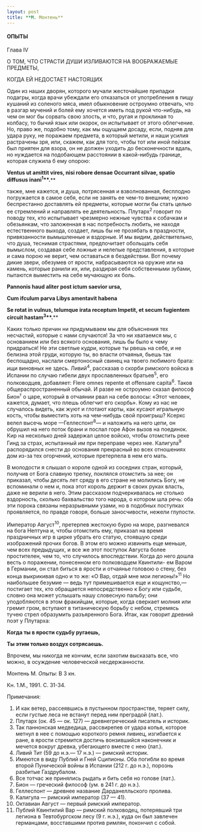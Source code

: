 ```yaml
---
layout: post
title: **М. Монтень**
---
```


#### **ОПЫТЫ**

Глава IV

О ТОМ, ЧТО СТРАСТИ ДУШИ ИЗЛИВАЮТСЯ НА ВООБРАЖАЕМЫЕ ПРЕДМЕТЫ,

КОГДА ЕЙ НЕДОСТАЕТ НАСТОЯЩИХ

Один из наших дворян, которого мучали жесточайшие припадки подагры,
когда врачи убеждали его отказаться от употребления в пищу кушаний
из соленого мяса, имел обыкновение остроумно отвечать, что в разгар
мучений и болей ему хочется иметь под рукой что-нибудь, на чем он
мог бы сорвать свою злость, и что, ругая и проклиная то колбасу, то
бычий язык или окорок, он испытывает от этого облегчение. Но, право
же, подобно тому, как мы ощущаем досаду, если, подняв для удара руку,
не поражаем предмета, в который метили, и наши усилия растрачены зря,
или, скажем, как для того, чтобы тот или иной пейзаж был приятен для
взора, он не должен уходить до бесконечности вдаль, но нуждается на
подобаю­щем расстоянии в какой-нибудь границе, которая служила б ему
опорою:

****Ventus ut amittit vires, nisi robore densae Occurrant silvae, spatio
diffusus inani**<sup>**1**</sup>**.****

также, мне кажется, и душа, потрясенная и взволнованная, бесплод­но
погружается в самое себя, если не занять ее чем-то внешним; нужно
беспрестанно доставлять ей предметы, которые могли бы стать целью ее
стремлений и направлять ее деятельность. Плутарх<sup>2 </sup>говорит
по поводу тех, кто испытывает чрезмерно нежные чувства к собачкам и
обезьянкам, что заложенная в нас потребность любить, не находя
естественного выхода, создает, лишь бы не прозябать в праздности,
привязанности вымышленные и вздорные. И мы ви­дим, действительно, что
душа, теснимая страстями, предпочитает обольщать себя вымыслом,
создавая себе ложные и нелепые пред­ставления, в которые и сама
порою не верит, чем оставаться в бездействии. Вот почему дикие звери,
обезумев от ярости, набрасы­ваются на оружие или на камень, которые
ранили их, или, раздирая себя собственными зубами, пытаются
выместить на себе мучаю­щую их боль.

****Pannonis haud aliter post ictum saevior ursa,****

****Cum ifculum parva Libys amentavit habena****

****Se rotat in vulnus, telumque irata receptum Impetit, et secum
fugientem circuit hastam**<sup>**3**</sup>**.****

Каких только причин ни придумываем мы для объяснения тех несчастий,
которые с нами случаются\! За что ни хватаемся мы, с основанием или
без всякого основания, лишь бы было к чему придраться\! Не эти светлые
кудри, которые ты рвешь на себе, и не белизна этой груди, которую ты,
во власти отчаянья, бьешь так беспощадно, наслали смертоносный свинец
на твоего любимого брата: ищи виновных не здесь. Ливий<sup>4</sup>,
рассказав о скорби римско­го войска в Испании по случаю гибели двух
прославленных брать­ев<sup>5</sup>, его полководцев, добавляет: Flere
omnes repente et offensare capita<sup>6</sup>. Таков
общераспространенный обычай. И разве не остроумно
сказал философ Бион<sup>т</sup> о царе, который в отчаянии рвал на
себе волосы: «Этот человек, кажется, думает, что плешь облегчит его
скорбь». Кому из нас не случалось видеть, как жуют и глотают карты,
как кусают игральную кость, чтобы выместить хоть на чем-нибудь свой
проигрыш? Ксеркс велел высечь море —Геллес­понт<sup>8</sup>— и
наложить на него цепи, он обрушил на него поток брани и послал
горе Афон вызов на поединок. Кир на несколько дней задержал целое
войско, чтобы отомстить реке Гинд за страх, испы­танный им при
переправе через нее. Калигула<sup>9</sup> распорядился снести до
основания прекрасный во всех отношениях дом из-за тех огор­чений,
которые претерпела в нем его мать.

В молодости я слышал о короле одной из соседних стран, который, получив
от Бога славную трепку, поклялся отомстить за нее; он приказал, чтобы
десять лет сряду в его стране не молились Богу, не вспоминали о нем и,
пока этот король держит в своих руках власть, даже не верили в него.
Этим рассказом подчеркивалась не столько вздорность, сколько
бахвальство того народа, о котором шла речь: оба эти порока
связаны неразрывными узами, но в подобных поступках проявляется, по
правде говоря, больше заносчивости, нежели глупости.

Император Август<sup>10</sup>, претерпев жестокую бурю на море,
разгне­вался на бога Нептуна и, чтобы отомстить ему, приказал
на время праздничных игр в цирке убрать его статую, стоявшую среди
изображений прочих богов. В этом его можно извинить еще мень­ше, чем
всех предыдущих, и все же этот поступок Августа более простителен, чем
то, что случилось впоследствии. Когда до него дошла весть о поражении,
понесенном его полководцем Квинтили- ем Варом в Германии, он стал биться
в ярости и отчаянье головою о стену, без конца выкрикивая одно и то же:
«О Вар, отдай мне мои легионы\!»<sup>11</sup> Но наибольшее безумие —
ведь тут примешивается еще и кощунство,— постигает тех, кто обращается
непосредственно к Богу или судьбе, словно она может услышать нашу
словесную пальбу; они уподобляются в этом фракийцам, которые,
когда свер­кает молния или гремит гром, вступают в титаническую
борьбу с небом, стремясь тучею стрел образумить разъяренного Бога.
Итак, как говорит древний поэт у Плутарха:

**Когда ты в ярости судьбу ругаешь,**

**Ты этим только воздух сотрясаешь.**

Впрочем, мы никогда не кончим, если захотим высказать все, что можно, в
осуждение человеческой несдержанности.

Монтень М. *Опыты:* В 3 кн.

Кн. 1.М., 1991. С. 31-34.

Примечания:

1.  И как ветер, рассеявшись в пустынном пространстве, теряет силу, если
    густые леса не встанут перед ним преградой (лат.).
2.  Плутарх (ок. 45 — ок. 127) — древнегреческий писатель и историк.
3.  Так паннонская медведица, рассвирепев от удара копья, которое метнул
    в нее с помощью короткого ремня ливиец, изгиба­ется к ране, в ярости
    стремится достичь вонзившийся наконечник и мечется вокруг древка,
    убегающего вместе с нею (лат.).
4.  Ливий Тит (59 до н.э.— 17 н.э.) — римский историк.
5.  Имеются в виду Публий и Гней Сципионы. Оба погибли во время второй
    Пунической войны в Испании (212 г. до н.э.), порознь разбитые
    Газдрубалом.
6.  Все тотчас же принялись рыдать и бить себя но голове (лат.).
7.  Бион — греческий философ (ум. в 241 г. до н.э.).
8.  Геллеспонт — древнее название Дарданелльского пролива.
9.  Калигула — римский император (37 — 41).
10. Октавиан Август — первый римский император.
11. Публий Квинтилий Вар — римский полководец, потерявший три легиона в
    Тевтобургском лесу (9 г. н.э.), куда он был завлечен германцами,
    восставшими против римлян, покончил с собой.

